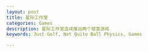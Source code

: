 ```yaml
---
layout: post
title: 星际工作室
categories: Games
description: 星际工作室连续推出两个球类游戏
keywords: Just Golf, Not Quite Ball Physics, Games

---
```


